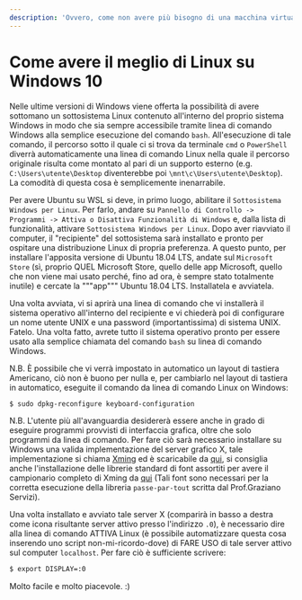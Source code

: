 ```yaml
---
description: 'Ovvero, come non avere più bisogno di una macchina virtuale'
---
```


# Come avere il meglio di Linux su Windows 10

Nelle ultime versioni di Windows viene offerta la possibilità di avere sottomano un sottosistema Linux contenuto all'interno del proprio sistema Windows in modo che sia sempre accessibile tramite linea di comando Windows alla semplice esecuzione del comando `bash`. All'esecuzione di tale comando, il percorso sotto il quale ci si trova da terminale `cmd` o `PowerShell` diverrà automaticamente una linea di comando Linux nella quale il percorso originale risulta come montato al pari di un supporto esterno (e.g. `C:\Users\utente\Desktop` diventerebbe poi `\mnt\c\Users\utente\Desktop`). La comodità di questa cosa è semplicemente inenarrabile.

Per avere Ubuntu su WSL si deve, in primo luogo, abilitare il `Sottosistema Windows per Linux`. Per farlo, andare su `Pannello di Controllo -> Programmi -> Attiva o Disattiva Funzionalità di Windows` e, dalla lista di funzionalità, attivare `Sottosistema Windows per Linux`. Dopo aver riavviato il computer, il "recipiente" del sottosistema sarà installato e pronto per ospitare una distribuzione Linux di propria preferenza. A questo punto, per installare l'apposita versione di Ubuntu 18.04 LTS, andate sul `Microsoft Store` (sì, proprio QUEL Microsoft Store, quello delle app Microsoft, quello che non viene mai usato perché, fino ad ora, è sempre stato totalmente inutile) e cercate la """app""" Ubuntu 18.04 LTS. Installatela e avviatela.

Una volta avviata, vi si aprirà una linea di comando che vi installerà il sistema operativo all'interno del recipiente e vi chiederà poi di configurare un nome utente UNIX e una password (importantissima) di sistema UNIX. Fatelo. Una volta fatto, avrete tutto il sistema operativo pronto per essere usato alla semplice chiamata del comando `bash` su linea di comando Windows.

N.B. È possibile che vi verrà impostato in automatico un layout di tastiera Americano, ciò non è buono per nulla e, per cambiarlo nel layout di tastiera in automatico, eseguite il comando da linea di comando Linux on Windows:
```bash
$ sudo dpkg-reconfigure keyboard-configuration
```

N.B. L'utente più all'avanguardia desidererà essere anche in grado di eseguire programmi provvisti di interfaccia grafica, oltre che solo programmi da linea di comando. Per fare ciò sarà necessario installare su Windows una valida implementazione del server grafico X, tale implementazione si chiama [Xming](http://www.straightrunning.com/XmingNotes/) ed è scaricabile da [qui](https://sourceforge.net/projects/xming/files/Xming/6.9.0.31/Xming-6-9-0-31-setup.exe/download), si consiglia anche l'installazione delle librerie standard di font assortiti per avere il campionario completo di Xming da [qui](https://sourceforge.net/projects/xming/files/Xming-fonts/7.7.0.10/Xming-fonts-7-7-0-10-setup.exe/download) (Tali font sono necessari per la corretta esecuzione della libreria `passe-par-tout` scritta dal Prof.Graziano Servizi).

Una volta installato e avviato tale server X (comparirà in basso a destra come icona risultante server attivo presso l'indirizzo `.0`), è necessario dire alla linea di comando ATTIVA Linux (è possibile automatizzare questa cosa inserendo uno script non-mi-ricordo-dove) di FARE USO di tale server attivo sul computer `localhost`. Per fare ciò è sufficiente scrivere:
```bash
$ export DISPLAY=:0
```
Molto facile e molto piacevole. :)
